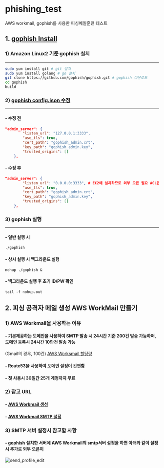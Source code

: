 # phishing_test
AWS workmail, gophish를 사용한 피싱메일훈련 테스트

## 1. [gophish Install](https://github.com/gophish/gophish)

### 1) Amazon Linux2 기준 gophish 설치
---


```bash
sudo yum install git # git 설치
sudo yum install golang # go 설치 
git clone https://github.com/gophish/gophish.git # gophish 다운로드
cd gophish 
build
```
### 2) [gophish config.json 수정](https://github.com/gophish/gophish/blob/master/config.json)
---
#### - 수정 전
```json
"admin_server": {
		"listen_url": "127.0.0.1:3333",
		"use_tls": true,
		"cert_path": "gophish_admin.crt",
		"key_path": "gophish_admin.key",
		"trusted_origins": []
	},
```
#### - 수정 후
```json
"admin_server": {
		"listen_url": "0.0.0.0:3333", # EC2에 설치하므로 외부 오픈 필요 ACL은 보안그룹 사용
		"use_tls": true,
		"cert_path": "gophish_admin.crt",
		"key_path": "gophish_admin.key",
		"trusted_origins": []
	},
```

### 3) gophish 실행
---
#### - 일반 실행 시 
```
./gophish
```
#### - 상시 실행 시 백그라운드 실행
```
nohup ./gophish &
```
#### - 백그라운드 실행 후 초기 ID/PW 확인
```
tail -f nohup.out
```

## 2. 피싱 공격자 메일 생성 AWS WorkMail 만들기
### 1) AWS Workmail을 사용하는 이유
#### - 기본제공하는 도메인을 사용하여 SMTP 발송 시 24시간 기준 200건 발송 가능하며, 도메인 등록시 24시간 10만건 발송 가능 
(Gmail의 경우, 100건) [AWS Worksmail 할당량](https://docs.aws.amazon.com/ko_kr/workmail/latest/adminguide/workmail_limits.html) 
#### - Route53을 사용하여 도메인 설정이 간편함
#### - 첫 사용시 30일간 25개 계정까지 무료

### 2) 참고 URL
#### - [AWS Workmail 생성](https://qiita.com/sugimount-a/items/bf53ddfb1478d3fa0f23)
#### - [AWS Workmail SMTP 설정](https://qiita.com/sugimount-a/items/e148731f56e7dd6a7fe8)
### 3) SMTP 서버 설정시 참고할 사항
#### - gophish 설치한 서버에 AWS Workmail의 smtp서버 설정을 하면 아래와 같이 설정 시 추가로 외부 오픈이 
![send_profile_edit](https://user-images.githubusercontent.com/95232424/205928317-64a93370-9843-426f-bf0d-bb2e7c47f3c0.png)
